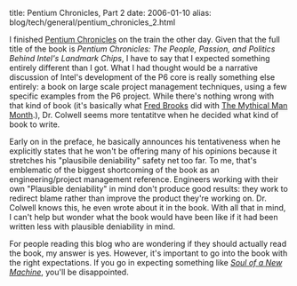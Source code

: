 title: Pentium Chronicles, Part 2
date: 2006-01-10
alias: blog/tech/general/pentium_chronicles_2.html

I finished <a
href="http://www.mschaef.com/cgi-bin/blosxom.cgi/tech/general/pentium_chronicles.txt">
Pentium Chronicles</a> on the train the other day. Given that the full
title of the book is <i>Pentium Chronicles: The People, Passion, and
Politics Behind Intel's Landmark Chips</i>, I have to say that I
expected something entirely different than I got. What I had thought
would be a narrative discussion of Intel's development of the P6 core
is really something else entirely: a book on large scale project
management techniques, using a few specific examples from the P6
project. While there's nothing wrong with that kind of book (it's
basically what <a href="http://www.cs.unc.edu/~brooks/">Fred
Brooks</a> did with <a
href="http://www.amazon.com/gp/product/0201835959/103-2221210-9905457?v=glance&n=283155">The
Mythical Man Month</a>.), Dr. Colwell seems more tentatitve when he
decided what kind of book to write.

Early on in the preface, he basically announces his tentativeness when
he explicitly states that he won't be offering many of his opinions
because it stretches his "plausibile deniability" safety net too
far. To me, that's emblematic of the biggest shortcoming of the book
as an engineering/project management reference. Engineers working with
their own "Plausible deniability" in mind don't produce good results:
they work to redirect blame rather than improve the product they're
working on.  Dr. Colwell knows this, he even wrote about it in the
book. With all that in mind, I can't help but wonder what the book
would have been like if it had been written less with plausible
deniability in mind.

For people reading this blog who are wondering if they should actually
read the book, my answer is yes. However, it's important to go into
the book with the right expectations. If you go in expecting something
like <a
href="http://www.amazon.com/gp/product/0316491977/103-2221210-9905457?v=glance&n=283155"><i>Soul
of a New Machine</i></a>, you'll be disappointed.
